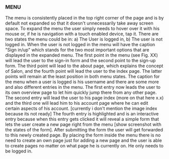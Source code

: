 ### MENU
The menu is consistently placed in the top right corner of the page and is by default not expanded so that it doesn't unnecessarily take away screen space. To expand the menu the user simply needs to hover over it with his mouse or, if he is navigation with a touch enabled device, tap it. There are two states the menu could be in: a) The User is logged in, b) The user is not logged in.
When the user is not logged in the menu will have the caption "Sign in/up" which stands for the two most important options that are displayed in the expanded menu. The first point in the menu (see Fig. XX) will lead the user to the sign-in form and the second point to the sign-up form. The third point will lead to the about page, which explains the concept of Salon, and the fourth point will lead the user to the index page. The latter points will remain at the least position in both menu states.
The caption for the menu when a user is logged is his username and there are some more and also different entries in the menu. The first entry now leads the user to its own overview page to let him quickly jump there from any other page. The second entry will lead the user to his page index (more on that here x.x) and the third one will lead him to his account page where he can edit certain aspects of his account. [currently i don't mention the image index because its not ready] The fourth entry is highlighted and is an interactive entry because when this entry gets clicked it will reveal a simple form that lets the user create a new page right from the menu [show screenshot with the states of the form]. After submitting the form the user will get forwarded to this newly created page. By placing the form inside the menu there is no need to create an own page just for adding a new page and the user is able to create pages no matter on what page he is currently on. He only needs to be logged in.